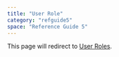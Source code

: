```yaml
---
title: "User Role"
category: "refguide5"
space: "Reference Guide 5"
---
```


This page will redirect to [User Roles](User+Roles).